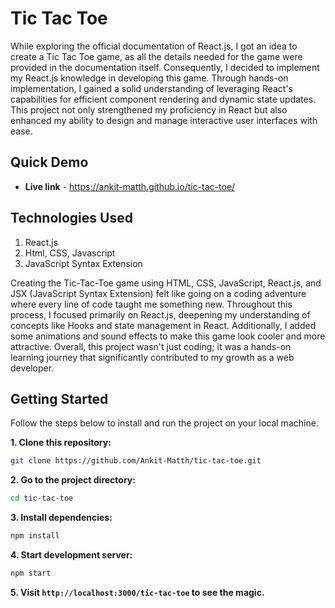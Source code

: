 # Tic Tac Toe

While exploring the official documentation of React.js, I got an idea to create a Tic Tac Toe game, as all the details needed for the game were provided in the documentation itself. Consequently, I decided to implement my React.js knowledge in developing this game. Through hands-on implementation, I gained a solid understanding of leveraging React's capabilities for efficient component rendering and dynamic state updates. This project not only strengthened my proficiency in React but also enhanced my ability to design and manage interactive user interfaces with ease.

## Quick Demo

- **Live link** - https://ankit-matth.github.io/tic-tac-toe/


## Technologies Used

1. React.js
2. Html, CSS, Javascript
3. JavaScript Syntax Extension

Creating the Tic-Tac-Toe game using HTML, CSS, JavaScript, React.js, and JSX (JavaScript Syntax Extension)  felt like going on a coding adventure where every line of code taught me something new. Throughout this process, I focused primarily on React.js, deepening my understanding of concepts like Hooks and state management in React. Additionally, I added some animations and sound effects to make this game look cooler and more attractive. Overall, this project wasn't just coding; it was a hands-on learning journey that significantly contributed to my growth as a web developer.

## Getting Started 

Follow the steps below to install and run the project on your local machine.

**1. Clone this repository:**
  ```bash
  git clone https://github.com/Ankit-Matth/tic-tac-toe.git
  ```

**2. Go to the project directory:**
  ```bash
  cd tic-tac-toe
  ```
**3. Install dependencies:**
  ```bash
  npm install
  ```
**4. Start development server:**
  ```bash
  npm start
  ```
**5. Visit `http://localhost:3000/tic-tac-toe` to see the magic.**